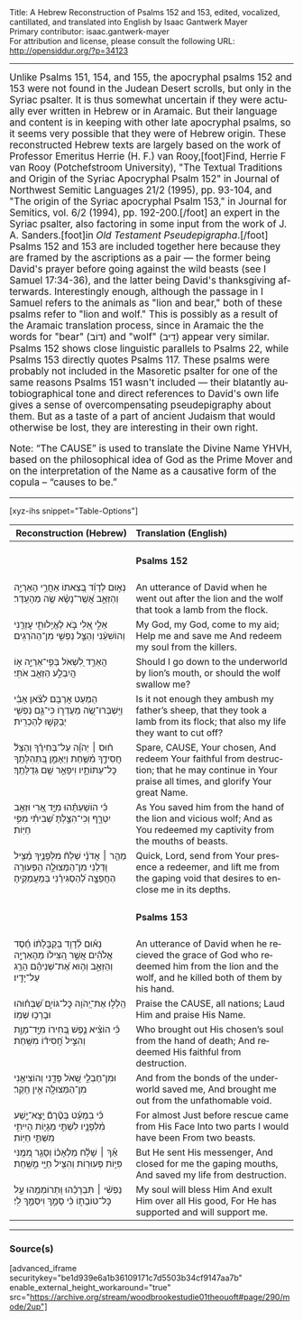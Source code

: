 <html>
<head></head>
<body>
Title: A Hebrew Reconstruction of Psalms 152 and 153, edited, vocalized, cantillated, and translated into English by Isaac Gantwerk Mayer<br />
Primary contributor: isaac.gantwerk-mayer<br />
For attribution and license, please consult the following URL: <a href="http://opensiddur.org/?p=34123">http://opensiddur.org/?p=34123</a>
<p />
<hr />

<div class="english" lang="en" style="font-size: 1.2em;">
Unlike Psalms 151, 154, and 155, the apocryphal psalms 152 and 153 were not found in the Judean Desert scrolls, but only in the Syriac psalter. It is thus somewhat uncertain if they were actually ever written in Hebrew or in Aramaic. But their language and content is in keeping with other late apocryphal psalms, so it seems very possible that they were of Hebrew origin. These reconstructed Hebrew texts are largely based on the work of Professor Emeritus Herrie (H. F.) van Rooy,[foot]Find, Herrie F van Rooy (Potchefstroom University), "The Textual Traditions and Origin of the Syriac Apocryphal Psalm 152" in Journal of Northwest Semitic Languages 21/2 (1995), pp. 93-104, and "The origin of the Syriac apocryphal Psalm 153," in Journal for Semitics, vol. 6/2 (1994), pp. 192-200.[/foot] an expert in the Syriac psalter, also factoring in some input from the work of J. A. Sanders.[foot]in <em>Old Testament Pseudepigrapha</em>.[/foot] Psalms 152 and 153 are included together here because they are framed by the ascriptions as a pair — the former being David's prayer before going against the wild beasts (see I Samuel 17:34-36), and the latter being David's thanksgiving afterwards. Interestingly enough, although the passage in I Samuel refers to the animals as "lion and bear," both of these psalms refer to "lion and wolf." This is possibly as a result of the Aramaic translation process, since in Aramaic the the words for "bear" (<span class="hebrew" lang="he">דוֹב</span>) and "wolf" (<span class="hebrew" lang="he">דֵיב</span>) appear very similar. Psalms 152 shows close linguistic parallels to Psalms 22, while Psalms 153 directly quotes Psalms 117. These psalms were probably not included in the Masoretic psalter for one of the same reasons Psalms 151 wasn't included — their blatantly autobiographical tone and direct references to David's own life gives a sense of overcompensating pseudepigraphy about them. But as a taste of a part of ancient Judaism that would otherwise be lost, they are interesting in their own right.

Note: “The CAUSE” is used to translate the Divine Name YHVH, based on the philosophical idea of God as the Prime Mover and on the interpretation of the Name as a causative form of the copula – “causes to be.”
</div>

<hr />

[xyz-ihs snippet="Table-Options"]<table style="margin-left: auto; margin-right: auto;" class="draggable">
<thead><tr><th id="x" style="text-align: right;">Reconstruction (Hebrew)</th><th style="text-align: left;">Translation (English)</th></tr></thead>
<tbody>
<tr><td style="vertical-align:top;">
<div class="liturgy" lang="he">

</span></div></td>
 
<td style="vertical-align:top;">
<div class="english" lang="en">
<h4>Psalms 152</h4>
</div></td></tr>


<tr><td style="vertical-align:top;">
<div class="liturgy" lang="he">
נְא֣וּם לְדָוִ֗ד בְּ֭צֵאתוֹ אַחֲרֵ֣י הָאַרְיֵ֣ה וְהַזְּאֵ֑ב
אֲ֝שֶֽׁר־נָשָׂ֗א שֶׂ֥ה מֵהָעֵֽדֶר׃
</span></div></td>
 
<td style="vertical-align:top;">
<div class="english" lang="en">
An utterance of David when he went out after the lion and the wolf
that took a lamb from the flock.
</div></td></tr>


<tr><td style="vertical-align:top;">
<div class="liturgy" lang="he">
אֵלִ֣י אֵ֭לִי בֹּ֣א לֶאֱיָלוּתִ֑י
עׇזְרֵ֤נִי וְהוֹשִׁעֵ֨נִי
וְהַצֵּ֣ל נַפְשִׁ֣י מִן־הַהֹרְגִֽים׃
</span></div></td>
 
<td style="vertical-align:top;">
<div class="english" lang="en">
My God, my God, come to my aid;
Help me and save me
And redeem my soul from the killers.
</div></td></tr>


<tr><td style="vertical-align:top;">
<div class="liturgy" lang="he">
הֲאֵרֵ֣ד לִ֭שְׁאֹל בְּפִ֥י־אַרְיֵ֑ה
א֣וֹ הֲיִבְלַ֣ע הַזְּאֵ֖ב אֹתִּֽי׃
</span></div></td>
 
<td style="vertical-align:top;">
<div class="english" lang="en">
Should I go down to the underworld  by lion’s mouth,
or should the wolf swallow me?
</div></td></tr>


<tr><td style="vertical-align:top;">
<div class="liturgy" lang="he">
הַמְעֵט אׇרְבָּם לְצֹ֬אן אָבִ֗י
	וַיִּֽשְׁבְּרוּ־שֶׂ֭ה מֵעֶדְר֑וֹ
		כִּי־גַּ֣ם נַפְשִׁ֖י יְבַקְּשׁ֣וּ לְהַכְרִֽית׃
</span></div></td>
 
<td style="vertical-align:top;">
<div class="english" lang="en">
Is it not enough they ambush my father’s sheep,
that they took a lamb from its flock;
that also my life they want to cut off?
</div></td></tr>


<tr><td style="vertical-align:top;">
<div class="liturgy" lang="he">
ח֨וּס ׀ יְהֹוָ֬ה עַל־בְּחִירֶ֗ךָ
וְהַצֵּל֘ חֲסִידֶ֢ךָ מִ֫שַּׁ֥חַת
וְיֵאָמֵ֣ן בִּ֭תְהִלָּתֶֽךָ כׇּל־עֵתוֹתָ֑יו
וִיפָאֵ֣ר שֵׁ֖ם גְּדֻלָּתֶֽךָ׃
</span></div></td>
 
<td style="vertical-align:top;">
<div class="english" lang="en">
Spare, CAUSE, Your chosen,
And redeem Your faithful from destruction;
that he may continue in Your praise all times,
and glorify Your great Name.
</div></td></tr>


<tr><td style="vertical-align:top;">
<div class="liturgy" lang="he">
כִּ֬י הוֹשַׁעְתָּ֗הוּ מִיַּ֣ד אֲ֭רִי וּזְאֵ֥ב יִטְרָ֑ף
וְכִי־הִצַּ֣לְתָּ שְׁ֝בִיתִ֗י מִפִּ֥י חַיּֽוֹת׃
</span></div></td>
 
<td style="vertical-align:top;">
<div class="english" lang="en">
As You saved him from the hand of the lion and vicious wolf;
And as You redeemed my captivity from the mouths of beasts. 
</div></td></tr>


<tr><td style="vertical-align:top;">
<div class="liturgy" lang="he">
מַהֵ֤ר ׀ אֲדֹנָ֗י שְׁלַח֘ מִלְּפָנֶ֢יךָ מַ֫צִּ֥יל
וּ֭דְלֵנִי מִן־הַמְּצוּלָ֣ה הַפְּעוּרָֽה 
		הַחֲפֵצָ֣ה לְ֝הַסְגִּירֵ֗נִי בְּמַעֲמַקֶּֽיהָ׃
</span></div></td>
 
<td style="vertical-align:top;">
<div class="english" lang="en">
Quick, Lord, send from Your presence a redeemer,
and lift me from the gaping void
that desires to enclose me in its depths.
</div></td></tr>


<tr><td style="vertical-align:top;">
<div class="liturgy" lang="he">

</span></div></td>
 
<td style="vertical-align:top;">
<div class="english" lang="en">
<h4>Psalms 153</h4>
</div></td></tr>


<tr><td style="vertical-align:top;">
<div class="liturgy" lang="he">
נְא֗וּם לְ֫דָוִ֥ד בְּקַבָּלָת֨וֹ חֶ֬סֶד אֱלֹהִ֗ים 
אֲשֶׁ֣ר הִ֭צִּילוֹ מֵהָאַרְיָ֣ה וְהַזְּאֵ֑ב 
וְה֥וּא אֶ֝ת־שְׁנֵיהֶ֗ם הָרַ֥ג עַל־יָדָֽיו׃
</span></div></td>
 
<td style="vertical-align:top;">
<div class="english" lang="en">
An utterance of David when he recieved the grace of God 
who redeemed him from the lion and the wolf, 
and he killed both of them by his hand.
</div></td></tr>


<tr><td style="vertical-align:top;">
<div class="liturgy" lang="he">
הַֽלְל֣וּ אֶת־יְ֭הֹוָה כׇּל־גּוֹיִ֑ם
שַׁ֝בְּח֗וּהוּ וּבָרְכ֥וּ שְׁמֽוֹ׃
</span></div></td>
 
<td style="vertical-align:top;">
<div class="english" lang="en">
Praise the CAUSE, all nations;
Laud Him and praise His Name.
</div></td></tr>


<tr><td style="vertical-align:top;">
<div class="liturgy" lang="he">
כִּ֬י הוֹצִ֗יא נֶ֣פֶשׁ בְּ֭חִירוֹ מִיָּ֣ד־מָוֶ֑ת 
וְהִצִּ֣יל חֲ֝סִיד֗וֹ מִשַּֽׁחַת׃
</span></div></td>
 
<td style="vertical-align:top;">
<div class="english" lang="en">
Who brought out His chosen’s soul from the hand of death;
And redeemed His faithful from destruction.
</div></td></tr>


<tr><td style="vertical-align:top;">
<div class="liturgy" lang="he">
וּמִן־חֶבְלֵ֣י שְׁ֭אֹל פָּדַ֑נִי
וְהוֹצִיאַ֥נִי מִן־הַמְּצוּלָ֖ה אֵ֣ין חֵֽקֶר׃
</span></div></td>
 
<td style="vertical-align:top;">
<div class="english" lang="en">
And from the bonds of the underworld saved me,
And brought me out from the unfathomable void.
</div></td></tr>


<tr><td style="vertical-align:top;">
<div class="liturgy" lang="he">
כִּ֬י בִמְעַ֗ט
בְּטֶ֘רֶם֘ יָֽצָא־יֶ֢שַׁע מִ֫לְּפָנָ֥יו 
לִשְׁתֵּ֣י מְגָי֣וֹת הָיִיתִ֑י 
מִשְּׁתֵּ֣י חַיּֽוֹת׃
</span></div></td>
 
<td style="vertical-align:top;">
<div class="english" lang="en">
For almost
Just before rescue came from His Face
Into two parts I would have been
From two beasts.
</div></td></tr>


<tr><td style="vertical-align:top;">
<div class="liturgy" lang="he">
אַ֡ךְ ׀ שָׁלַ֬ח מַלְאָכ֗וֹ 
וְסָגַ֥ר מִ֭מֶּֽנִּי פִּיּ֣וֹת פְּעוּרֽוֹת
וְהִצִּ֥יל חַיַּ֖י מִ֣שַּֽׁחַת׃
</span></div></td>
 
<td style="vertical-align:top;">
<div class="english" lang="en">
But He sent His messenger,
And closed for me the gaping mouths,
And saved my life from destruction.
</div></td></tr>


<tr><td style="vertical-align:top;">
<div class="liturgy" lang="he">
נַפְשִׁ֨י ׀ תִּבְרָכֵ֗הוּ
וּ֭תְרוֹמְמֵֽהוּ עַ֣ל כׇּל־טוֹבָת֑וֹ
כִּ֨י סָמַ֣ךְ וִיסַמֵּ֣ךְ לִֽי׃
</span></div></td>
 
<td style="vertical-align:top;">
<div class="english" lang="en">
My soul will bless Him
And exult Him over all His good,
For He has supported and will support me.
</div></td></tr>
</tbody></table>


<hr />

<h3>Source(s)</h3>

[advanced_iframe securitykey="be1d939e6a1b36109171c7d5503b34cf9147aa7b" enable_external_height_workaround="true" src="https://archive.org/stream/woodbrookestudie01theouoft#page/290/mode/2up"]

&nbsp;


</body>
</html>